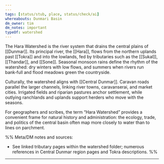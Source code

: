 ```yaml
---
---
tags: [status/stub, place, status/check/ai]
whereabouts: Dunmari Basin
dm_owner: tim
dm_notes: important
typeOf: watershed
---
```


The Hara Watershed is the river system that drains the central plains of [[Dunmar]]. Its principal river, the [[Hara]], flows from the northern uplands past [[Tokra]] and into the lowlands, fed by tributaries such as the [[Sukal]], [[Thandar]], and [[Sone]]. Seasonal monsoon rains define the rhythm of the watershed: dry winters with low flows, and summers when rivers run bank‑full and flood meadows green the countryside.

Culturally, the watershed aligns with [[Central Dunmar]]. Caravan roads parallel the larger channels, linking river towns, caravanserai, and market cities. Irrigated fields and riparian pastures anchor settlement, while outlying ranchlands and uplands support herders who move with the seasons.

For geographers and scribes, the term “Hara Watershed” provides a convenient frame for natural history and administration: the ecology, trade, and politics of the central basin often map more closely to water than to lines on parchment.

%%
Meta/DM notes and sources:
- See linked tributary pages within the watershed folder; numerous references in Central Dunmar region pages and Tokra descriptions.
%%
---
